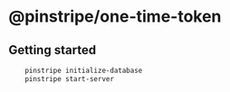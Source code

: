 
# @pinstripe/one-time-token

## Getting started

```bash
    pinstripe initialize-database
    pinstripe start-server
```
